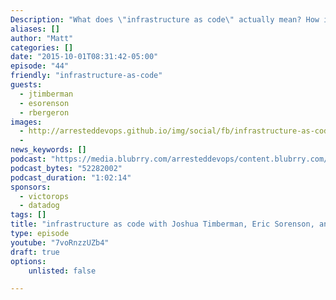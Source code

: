 ```yaml
---
Description: "What does \"infrastructure as code\" actually mean? How is it different from configuration management? Special guests Joshua Timberman (Chef), Eric Sorenson (Puppet Labs), and Robyn Bergeron (Ansible) talk with Matt and Trevor about this very topic."
aliases: []
author: "Matt"
categories: []
date: "2015-10-01T08:31:42-05:00"
episode: "44"
friendly: "infrastructure-as-code"
guests: 
  - jtimberman
  - esorenson
  - rbergeron
images: 
  - http://arresteddevops.github.io/img/social/fb/infrastructure-as-code.png
  - 
news_keywords: []
podcast: "https://media.blubrry.com/arresteddevops/content.blubrry.com/arresteddevops/arrested-devops-podcast-episode044.mp3"
podcast_bytes: "52282002"
podcast_duration: "1:02:14"
sponsors: 
  - victorops
  - datadog
tags: []
title: "infrastructure as code with Joshua Timberman, Eric Sorenson, and Robyn Bergeron"
type: episode
youtube: "7voRnzzUZb4"
draft: true
options:
    unlisted: false

---
```



